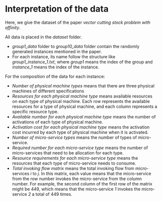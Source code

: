 # Interpretation of the data 
Here, we give the dataset of the paper *vector cutting stock problem with affinity*.

All data is placed in the *dataset* folder. 
- *group1_data* folder to *group10_data* folder contain the randomly generated instances mentioned in the paper. 
- For each instance, its name follow the structure like *group1_instance_1.txt*, where *group1* means the index of the group and *instance_1* means the index of the instance. 

For the composition of the data for each instance:
- *Number of physical machine types* means that there are three physical machines of different specifications
- *Resources for each physical machine type* means available resources on each type of physical machine. Each row represents the available resources for a type of physical machine, and each column represents a specific resource type.
- *Available number for each physical machine type* means the number of activations of each type of physical machine.
- *Activation cost for each physical machine type* means the activation cost incurred by each type of physical machine when it is activated.
- *Number of micro-service types* means the number of types of micro-service.
- *Required number for each micro-service type* means the number of micro-services that need to be allocation for each type.
- *Resource requirements for each micro-service type* means the resources that each type of micro-service needs to consume.
- *Total invoking flow matrix* means the total invoking flow from micro-services *i* to *j*. In this matrix, each value means that the micro-service from the row number invokes the micro-service from the column number. For example, the second column of the first row of the matrix might be 449, which means that the micro-service *1* invokes the micro-service *2* a total of 449 times.

	